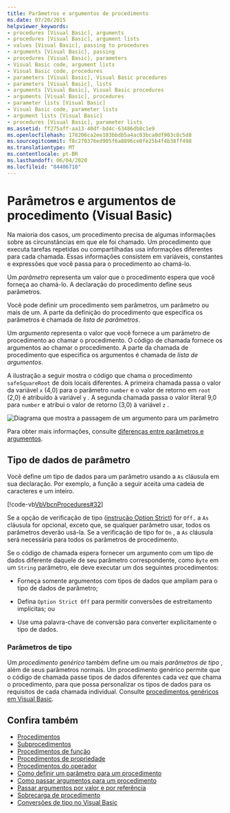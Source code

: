 ```yaml
---
title: Parâmetros e argumentos de procedimento
ms.date: 07/20/2015
helpviewer_keywords:
- procedures [Visual Basic], arguments
- procedures [Visual Basic], argument lists
- values [Visual Basic], passing to procedures
- arguments [Visual Basic], passing
- procedures [Visual Basic], parameters
- Visual Basic code, argument lists
- Visual Basic code, procedures
- parameters [Visual Basic], Visual Basic procedures
- parameters [Visual Basic], lists
- arguments [Visual Basic], Visual Basic procedures
- arguments [Visual Basic], procedures
- parameter lists [Visual Basic]
- Visual Basic code, parameter lists
- argument lists [Visual Basic]
- procedures [Visual Basic], parameter lists
ms.assetid: ff275aff-aa13-40df-bd4c-63486db8c1e9
ms.openlocfilehash: 178206ca2ee103bbdb5a4ac03bca0df903c8c5d8
ms.sourcegitcommit: f8c270376ed905f6a8896ce0fe25b4f4b38ff498
ms.translationtype: MT
ms.contentlocale: pt-BR
ms.lasthandoff: 06/04/2020
ms.locfileid: "84406710"
---
```

# <a name="procedure-parameters-and-arguments-visual-basic"></a>Parâmetros e argumentos de procedimento (Visual Basic)
Na maioria dos casos, um procedimento precisa de algumas informações sobre as circunstâncias em que ele foi chamado. Um procedimento que executa tarefas repetidas ou compartilhadas usa informações diferentes para cada chamada. Essas informações consistem em variáveis, constantes e expressões que você passa para o procedimento ao chamá-lo.  
  
 Um *parâmetro* representa um valor que o procedimento espera que você forneça ao chamá-lo. A declaração do procedimento define seus parâmetros.  
  
 Você pode definir um procedimento sem parâmetros, um parâmetro ou mais de um. A parte da definição do procedimento que especifica os parâmetros é chamada de *lista de parâmetros*.  
  
 Um *argumento* representa o valor que você fornece a um parâmetro de procedimento ao chamar o procedimento. O código de chamada fornece os argumentos ao chamar o procedimento. A parte da chamada de procedimento que especifica os argumentos é chamada de *lista de argumentos*.  
  
 A ilustração a seguir mostra o código que chama o procedimento `safeSquareRoot` de dois locais diferentes. A primeira chamada passa o valor da variável `x` (4,0) para o parâmetro `number` e o valor de retorno em `root` (2,0) é atribuído à variável `y` . A segunda chamada passa o valor literal 9,0 para `number` e atribui o valor de retorno (3,0) à variável `z` .  
  
 ![Diagrama que mostra a passagem de um argumento para um parâmetro](./media/procedure-parameters-and-arguments/pass-argument-parameter.gif)  
  
 Para obter mais informações, consulte [diferenças entre parâmetros e argumentos](./differences-between-parameters-and-arguments.md).  
  
## <a name="parameter-data-type"></a>Tipo de dados de parâmetro  
 Você define um tipo de dados para um parâmetro usando a `As` cláusula em sua declaração. Por exemplo, a função a seguir aceita uma cadeia de caracteres e um inteiro.  
  
 [!code-vb[VbVbcnProcedures#32](~/samples/snippets/visualbasic/VS_Snippets_VBCSharp/VbVbcnProcedures/VB/Class1.vb#32)]  
  
 Se a opção de verificação de tipo ([instrução Option Strict](../../../language-reference/statements/option-strict-statement.md)) for `Off,` a `As` cláusula for opcional, exceto que, se qualquer parâmetro usar, todos os parâmetros deverão usá-la. Se a verificação de tipo for `On` , a `As` cláusula será necessária para todos os parâmetros de procedimento.  
  
 Se o código de chamada espera fornecer um argumento com um tipo de dados diferente daquele de seu parâmetro correspondente, como `Byte` em um `String` parâmetro, ele deve executar um dos seguintes procedimentos:  
  
- Forneça somente argumentos com tipos de dados que ampliam para o tipo de dados de parâmetro;  
  
- Defina `Option Strict Off` para permitir conversões de estreitamento implícitas; ou  
  
- Use uma palavra-chave de conversão para converter explicitamente o tipo de dados.  
  
### <a name="type-parameters"></a>Parâmetros de tipo  
 Um *procedimento genérico* também define um ou mais *parâmetros de tipo* , além de seus parâmetros normais. Um procedimento genérico permite que o código de chamada passe tipos de dados diferentes cada vez que chama o procedimento, para que possa personalizar os tipos de dados para os requisitos de cada chamada individual. Consulte [procedimentos genéricos em Visual Basic](../data-types/generic-procedures.md).  
  
## <a name="see-also"></a>Confira também

- [Procedimentos](./index.md)
- [Subprocedimentos](./sub-procedures.md)
- [Procedimentos de função](./function-procedures.md)
- [Procedimentos de propriedade](./property-procedures.md)
- [Procedimentos do operador](./operator-procedures.md)
- [Como definir um parâmetro para um procedimento](./how-to-define-a-parameter-for-a-procedure.md)
- [Como passar argumentos para um procedimento](./how-to-pass-arguments-to-a-procedure.md)
- [Passar argumentos por valor e por referência](./passing-arguments-by-value-and-by-reference.md)
- [Sobrecarga de procedimento](./procedure-overloading.md)
- [Conversões de tipo no Visual Basic](../data-types/type-conversions.md)
